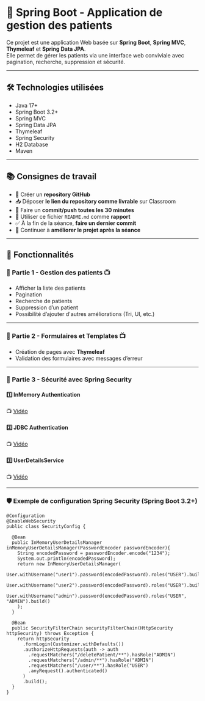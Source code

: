 # 🏥 Spring Boot - Application de gestion des patients

Ce projet est une application Web basée sur **Spring Boot**, **Spring MVC**, **Thymeleaf** et **Spring Data JPA**.  
Elle permet de gérer les patients via une interface web conviviale avec pagination, recherche, suppression et sécurité.

---

## 🛠️ Technologies utilisées

- Java 17+
- Spring Boot 3.2+
- Spring MVC
- Spring Data JPA
- Thymeleaf
- Spring Security
- H2 Database
- Maven

---

## 📚 Consignes de travail

- 🔗 Créer un **repository GitHub**
- 📥 Déposer **le lien du repository comme livrable** sur Classroom
- 🔁 Faire un **commit/push toutes les 30 minutes**
- 📄 Utiliser ce fichier `README.md` comme **rapport**
- ✅ À la fin de la séance, **faire un dernier commit**
- 🔧 Continuer à **améliorer le projet après la séance**

---

## 🚀 Fonctionnalités

### 🧍 Partie 1 - Gestion des patients 📺

- Afficher la liste des patients
- Pagination
- Recherche de patients
- Suppression d’un patient
- Possibilité d’ajouter d'autres améliorations (Tri, UI, etc.)

---

### 🎨 Partie 2 - Formulaires et Templates 📺

- Création de pages avec **Thymeleaf**
- Validation des formulaires avec messages d’erreur

---

### 🔐 Partie 3 - Sécurité avec Spring Security

#### 1️⃣ InMemory Authentication  
📺 [Vidéo](https://www.youtube.com/watch?v=7VqpC8UD1zM)

#### 2️⃣ JDBC Authentication  
📺 [Vidéo](https://www.youtube.com/watch?v=Haz3wLiQ5-0)

#### 3️⃣ UserDetailsService  
📺 [Vidéo](https://www.youtube.com/watch?v=RTiS9ygyYs4)

---

### 🛡️ Exemple de configuration Spring Security (Spring Boot 3.2+)

```
@Configuration
@EnableWebSecurity
public class SecurityConfig {

  @Bean
  public InMemoryUserDetailsManager inMemoryUserDetailsManager(PasswordEncoder passwordEncoder){
    String encodedPassword = passwordEncoder.encode("1234");
    System.out.println(encodedPassword);
    return new InMemoryUserDetailsManager(
      User.withUsername("user1").password(encodedPassword).roles("USER").build(),
      User.withUsername("user2").password(encodedPassword).roles("USER").build(),
      User.withUsername("admin").password(encodedPassword).roles("USER", "ADMIN").build()
    );
  }

  @Bean
  public SecurityFilterChain securityFilterChain(HttpSecurity httpSecurity) throws Exception {
    return httpSecurity
      .formLogin(Customizer.withDefaults())
      .authorizeHttpRequests(auth -> auth
        .requestMatchers("/deletePatient/**").hasRole("ADMIN")
        .requestMatchers("/admin/**").hasRole("ADMIN")
        .requestMatchers("/user/**").hasRole("USER")
        .anyRequest().authenticated()
      )
      .build();
  }
}
